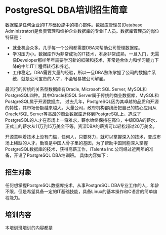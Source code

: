 

# PostgreSQL DBA培训招生简章

数据库是任何企业的IT基础设施中的核心部件。数据库管理员(Database Administrator)是负责管理和维护企业数据库的专业IT人员。数据库管理员的岗位特征是：
- 就业机会众多。几乎每一个公司都需要DBA来帮助公司管理数据库。
- 学习压力小。数据库作为非常成功的IT技术，本身非常成熟，一旦入门，无需像Developer那样年年需要学习新的框架和技术，非常适合体力和学习能力下降的中年IT工程师转行和养老。
- 工作稳定。DBA需要大量的经验，所以一旦DBA熟练掌握了公司的数据库系统，就是公司宝贵的人才，不会轻易被公司解雇。 

最流行的传统的关系型数据库有Oracle, Microsoft SQL Server, MySQL和PostgreSQL四种。其中Oracle和SQL Server属于传统的商业数据库，MySQL和PostgreSQL属于开源数据库。 过去几年，PostgreSQL因为其卓越的品质和开源的特性，其市场份额越来越大。大量公司，政府机构都纷纷把自己的核心应用从Oracle/SQL Server等高昂的商业数据库迁移到PostgreSQL上，造成了PostgreSQL的人才在市场上一将难求，薪水始终保持在高位，中级DBA的薪水，正式工的薪水从11万到15万美金不等。资深DBA的薪资可以轻松超过20万美金。

开源意味着技术上没有门槛，任何人，只要努力，就可以掌握深入的技术，变成市场上稀缺的人才。勤奋是中国人骨子里的基因，为了帮助中国同胞深入掌握PostgreSQL数据库的技术，获得高薪工作，iTalenta Inc.公司经过近两年的准备，开设了PostgreSQL DBA培训班。 具体内容如下：

## 招生对象
任何想掌握PostgreSQL数据库技术，从事PostgreSQL DBA专业工作的人，年龄不限，但是希望具备一定的IT基础技能，具备Linux的基本操作和C语言的简单编程能力。 

## 培训内容
本培训班培训的内容都是

